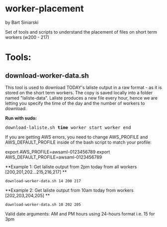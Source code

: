 # worker-placement
by Bart Siniarski

Set of tools and scripts to understand the placement of files on short term workers (w200 - 217)

# Tools:
## download-worker-data.sh

This tool is used to download TODAY's laliste output in a raw format - as it is stored on the short term workers. The copy is saved locally into a folder named "laliste-data". Laliste produces a new file every hour, hence we are letting you specify the time of the day and the number of workers to download.

**Run with sudo:**
<pre>
download-laliste.sh <b>time</b> worker_start worker_end
</pre>

If you are getting AWS errors, you need to change AWS_PROFILE and AWS_DEFAULT_PROFILE inside of the bash script to match your profile:

export AWS_PROFILE=awsaml-0123456789
export AWS_DEFAULT_PROFILE=awsaml-0123456789

**Example 1: Get laliste output from 2pm today from all workers [200,201,202...215,216,217] **
```
download-worker-data.sh 14 200 217
```

**Example 2: Get laliste output from 10am today from workers [202,203,204,205] **
```
download-worker-data.sh 10 202 205
```

Valid date arguments:   AM and PM hours using 24-hours format i.e. 15 for 3pm
